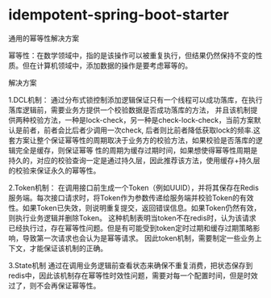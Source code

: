 # idempotent-spring-boot-starter
通用的幂等性解决方案

幂等性：在数学领域中，指的是该操作可以被重复执行，但结果仍然保持不变的性质。但在计算机领域中，添加数据的操作是要考虑幂等的。


解决方案

1.DCL机制：
    通过分布式锁控制添加逻辑保证只有一个线程可以成功落库，在执行落库逻辑前，需要业务方提供一个校验数据是否成功落库的方法，
    并且该机制提供两种校验方法，一种是lock-check，另一种是check-lock-check，当前方案默认是前者，前者会比后者少调用一次check,
    后者则比前者降低获取lock的频率.这套方案让整个保证幂等性的周期取决于业务方的校验方法，如果校验是否落库的逻辑完全是缓存，则保证幂等
    性的周期为缓存过期时间，如果想使得幂等性周期是持久的，对应的校验查询一定是通过持久层，因此推荐该方法，使用缓存+持久层的校验来保证永久的幂等性。
    
2.Token机制：
    在调用接口前生成一个Token（例如UUID），并将其保存在Redis服务端。每次接口请求时，将Token作为参数传递给服务端并校验Token的有效性。如果Token已失效，则说明重复提交，返回错误信息。如果Token仍然有效，则执行业务逻辑并删除Token。
    这种机制表明当token不在redis时，认为该请求已经执行过，存在幂等性问题。但是有可能受到token定时过期和缓存过期策略影响，导致第一次请求也会认为是幂等请求。
    因此token机制，需要制定一些业务上下文，才能保证该机制的正确。

3.State机制
    通过在调用业务逻辑前查看状态来确保不重复消费，把状态保存到redis中，因此该机制存在幂等性时效性问题，需要对每一个配置时间，但是时效过了，则不会再保证幂等性。
    
